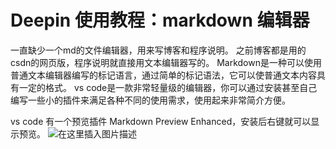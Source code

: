 # Deepin 使用教程：markdown 编辑器

一直缺少一个md的文件编辑器，用来写博客和程序说明。
之前博客都是用的csdn的网页版，程序说明就直接用文本编辑器写的。
Markdown是一种可以使用普通文本编辑器编写的标记语言，通过简单的标记语法，它可以使普通文本内容具有一定的格式。
vs code是一款非常轻量级的编辑器，你可以通过安装甚至自己编写一些小的插件来满足各种不同的使用需求，使用起来非常简介方便。

vs code 有一个预览插件   Markdown Preview Enhanced，安装后右键就可以显示预览。
![在这里插入图片描述](https://img-blog.csdnimg.cn/20191123125851954.png?x-oss-process=image/watermark,type_ZmFuZ3poZW5naGVpdGk,shadow_10,text_aHR0cHM6Ly9ibG9nLmNzZG4ubmV0L2ExNTAwNTc4NDMyMA==,size_16,color_FFFFFF,t_70)